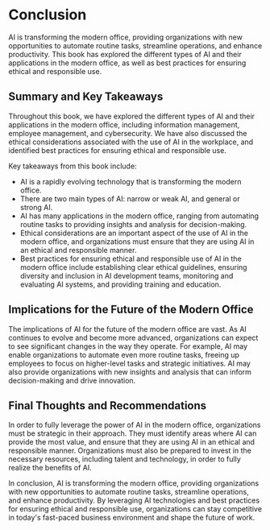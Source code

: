# Conclusion

AI is transforming the modern office, providing organizations with new opportunities to automate routine tasks, streamline operations, and enhance productivity. This book has explored the different types of AI and their applications in the modern office, as well as best practices for ensuring ethical and responsible use.

Summary and Key Takeaways
-------------------------

Throughout this book, we have explored the different types of AI and their applications in the modern office, including information management, employee management, and cybersecurity. We have also discussed the ethical considerations associated with the use of AI in the workplace, and identified best practices for ensuring ethical and responsible use.

Key takeaways from this book include:

* AI is a rapidly evolving technology that is transforming the modern office.
* There are two main types of AI: narrow or weak AI, and general or strong AI.
* AI has many applications in the modern office, ranging from automating routine tasks to providing insights and analysis for decision-making.
* Ethical considerations are an important aspect of the use of AI in the modern office, and organizations must ensure that they are using AI in an ethical and responsible manner.
* Best practices for ensuring ethical and responsible use of AI in the modern office include establishing clear ethical guidelines, ensuring diversity and inclusion in AI development teams, monitoring and evaluating AI systems, and providing training and education.

Implications for the Future of the Modern Office
------------------------------------------------

The implications of AI for the future of the modern office are vast. As AI continues to evolve and become more advanced, organizations can expect to see significant changes in the way they operate. For example, AI may enable organizations to automate even more routine tasks, freeing up employees to focus on higher-level tasks and strategic initiatives. AI may also provide organizations with new insights and analysis that can inform decision-making and drive innovation.

Final Thoughts and Recommendations
----------------------------------

In order to fully leverage the power of AI in the modern office, organizations must be strategic in their approach. They must identify areas where AI can provide the most value, and ensure that they are using AI in an ethical and responsible manner. Organizations must also be prepared to invest in the necessary resources, including talent and technology, in order to fully realize the benefits of AI.

In conclusion, AI is transforming the modern office, providing organizations with new opportunities to automate routine tasks, streamline operations, and enhance productivity. By leveraging AI technologies and best practices for ensuring ethical and responsible use, organizations can stay competitive in today's fast-paced business environment and shape the future of work.
